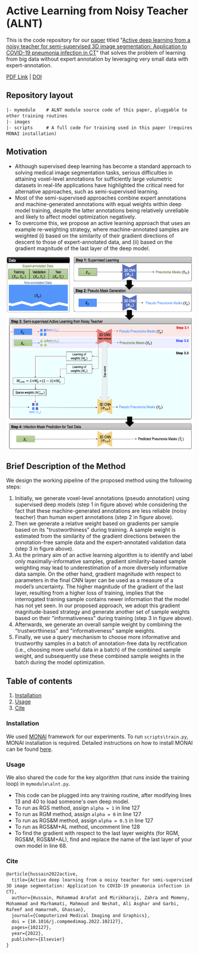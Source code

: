 # Active Learning from Noisy Teacher (ALNT)

This is the code repository for our [paper](#cite) titled "[Active deep learning from a noisy teacher for semi-supervised 3D image segmentation: Application to COVID-19 pneumonia infection in CT](https://www.sciencedirect.com/science/article/pii/S0895611122000970)" that solves the problem of learning from big data without expert annotation by leveraging very small data with expert-annotation.  

[PDF Link](https://www.cs.sfu.ca/~hamarneh/ecopy/cmig2022.pdf) | [DOI](https://doi.org/10.1016/j.compmedimag.2022.102127)

## Repository layout
```
|- mymodule    # ALNT module source code of this paper, pluggable to other training routines
|- images
|- scripts     # A full code for training used in this paper (requires MONAI installation) 
```

## Motivation

- Although supervised deep learning has become a standard approach to solving medical image segmentation tasks, serious difficulties in attaining voxel-level annotations for sufficiently large volumetric datasets in real-life applications have highlighted the critical need for alternative approaches, such as semi-supervised learning.
- Most of the semi-supervised approaches combine expert annotations and machine-generated annotations with equal weights within deep model training, despite the latter annotations being relatively unreliable and likely to affect model optimization negatively. 
- To overcome this, we propose an active learning approach that uses an example re-weighting strategy, where machine-annotated samples are weighted (i) based on the similarity of their gradient directions of descent to those of expert-annotated data, and (ii) based on the gradient magnitude of the last layer of the deep model. 

![](images/Fig.png)

## Brief Description of the Method
We design the working pipeline of the proposed method using the following steps: 
1. Initially, we generate voxel-level annotations (pseudo annotation) using supervised deep models (step 1 in figure above) while considering the fact that these machine-generated annotations are less reliable (noisy teacher) than human expert annotations (step 2 in figure above). 
2. Then we generate a relative weight based on gradients per sample based on its "trustworthiness" during training. A sample weight is estimated from the similarity of the gradient directions between the annotation-free sample data and the expert-annotated validation data (step 3 in figure above).
3. As the primary aim of an active learning algorithm is to identify and label only maximally-informative samples, gradient similarity-based sample weighting may lead to underestimation of a more diversely informative data sample. On the other hand, gradient magnitude with respect to parameters in the final CNN layer can be used as a measure of a model’s uncertainty. The higher magnitude of the gradient of the last layer, resulting from a higher loss of training, implies that the interrogated training sample contains newer information that the model has not yet seen. In our proposed approach, we adopt this gradient magnitude-based strategy and generate another set of sample weights based on their "informativeness" during training (step 3 in figure above).
4. Afterwards, we generate an overall sample weight by combining the "trustworthiness" and "informativeness" sample weights. 
5. Finally, we use a query mechanism to choose more informative and trustworthy samples in a batch of annotation-free data by rectification (i.e., choosing more useful data in a batch) of the combined sample weight, and subsequently use these combined sample weights in the batch during the model optimization.

## Table of contents
1. [Installation](#installation)
2. [Usage](#usage)
4. [Cite](#cite)


<a name="installation"></a>
### Installation
We used [MONAI](https://github.com/Project-MONAI/MONAI) framework for our experiments. To run ```scripts\train.py```, MONAI installation is required. Detailed instructions on how to install MONAI can be found [here](https://docs.monai.io/en/latest/installation.html).  


<a name="usage"></a>
### Usage
We also shared the code for the key algorithm (that runs inside the training loop) in ```mymodule\alnt.py```. 
- This code can be plugged into any training routine, after modifying lines 13 and 40 to load someone's own deep model. 
- To run as RGS method, assign ```alpha = 1``` in line 127 
- To run as RGM method, assign ```alpha = 0``` in line 127
- To run as RGS&M method, assign ```alpha = 0.5``` in line 127
- To run as RGS&M+AL method, uncomment line 128
- To find the gradient with respect to the last layer weights (for RGM, RGS&M, RGS&M+AL), find and replace the name of the last layer of your own model in line 68.

<a name="cite"></a>
### Cite
```bibtext
@article{hussain2022active,
  title={Active deep learning from a noisy teacher for semi-supervised 3D image segmentation: Application to COVID-19 pneumonia infection in CT},
  author={Hussain, Mohammad Arafat and Mirikharaji, Zahra and Momeny, Mohammad and Marhamati, Mahmoud and Neshat, Ali Asghar and Garbi, Rafeef and Hamarneh, Ghassan},
  journal={Computerized Medical Imaging and Graphics},
  doi = {10.1016/j.compmedimag.2022.102127},
  pages={102127},
  year={2022},
  publisher={Elsevier}
}
```
